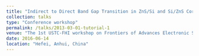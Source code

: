 ```yaml
---
title: "Indirect to Direct Band Gap Transition in ZnS/Si and Si/ZnS Core Shell Nanowires"
collection: talks
type: "Conference workshop"
permalink: /talks/2013-03-01-tutorial-1
venue: "The 1st USTC-FHI workshop on Frontiers of Advances Electronic Structure Methods"
date: 2016-06-14
location: "Hefei, Anhui, China"
---
```

